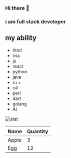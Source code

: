 ### Hi there 👋

<!--
**mahdidadashzadeh/mahdidadashzadeh** is a ✨ _special_ ✨ repository because its `README.md` (this file) appears on your GitHub profile.

Here are some ideas to get you started:

- 🔭 I’m currently working on ...
- 🌱 I’m currently learning ...
- 👯 I’m looking to collaborate on ...
- 🤔 I’m looking for help with ...
- 💬 Ask me about ...
- 📫 How to reach me: ...
- 😄 Pronouns: ...
- ⚡ Fun fact: ...
-->
### i am full stack developer
## my ability
- html
- css
- js
- react
- python
- java
- c++
- c#
- perl
- dart
- golang
- AI

![stat](https://github-readme-stats.vercel.app/api?username=mahdidadashzadeh&show_icons=true&theme=radical)

|Name |Quantity|
|-----|--------|
|Apple|3       |
|Egg  |12      |
